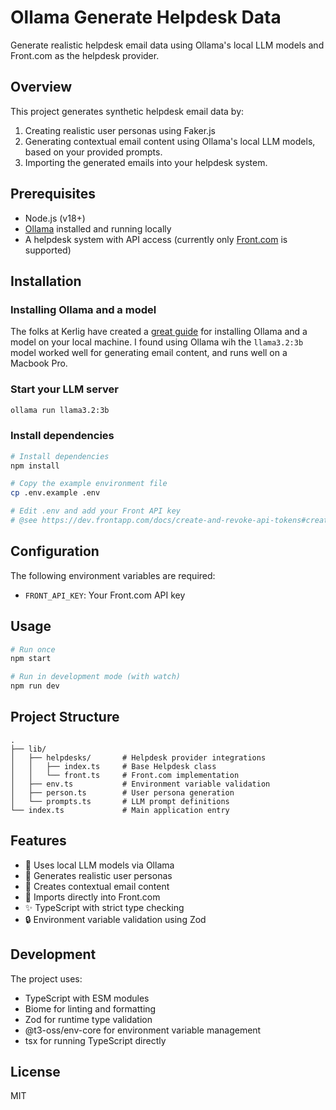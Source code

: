 # Ollama Generate Helpdesk Data

Generate realistic helpdesk email data using Ollama's local LLM models and Front.com as the helpdesk provider.

## Overview

This project generates synthetic helpdesk email data by:
1. Creating realistic user personas using Faker.js
2. Generating contextual email content using Ollama's local LLM models, based on your provided prompts.
3. Importing the generated emails into your helpdesk system.

## Prerequisites

- Node.js (v18+)
- [Ollama](https://ollama.ai) installed and running locally
- A helpdesk system with API access (currently only [Front.com](https://front.com) is supported)

## Installation

### Installing Ollama and a model

The folks at Kerlig have created a [great guide](https://www.kerlig.com/help/ollama/running-local-models) for installing Ollama and a model on your local machine.
I found using Ollama wih the `llama3.2:3b` model worked well for generating email content, and runs well on a Macbook Pro.

### Start your LLM server

```bash
ollama run llama3.2:3b
```

### Install dependencies

```bash
# Install dependencies
npm install

# Copy the example environment file
cp .env.example .env

# Edit .env and add your Front API key
# @see https://dev.frontapp.com/docs/create-and-revoke-api-tokens#create-an-api-token
```

## Configuration

The following environment variables are required:

- `FRONT_API_KEY`: Your Front.com API key

## Usage

```bash
# Run once
npm start

# Run in development mode (with watch)
npm run dev
```

## Project Structure

```
.
├── lib/
│   ├── helpdesks/       # Helpdesk provider integrations
│   │   ├── index.ts     # Base Helpdesk class
│   │   └── front.ts     # Front.com implementation
│   ├── env.ts           # Environment variable validation
│   ├── person.ts        # User persona generation
│   └── prompts.ts       # LLM prompt definitions
└── index.ts             # Main application entry
```

## Features

- 🤖 Uses local LLM models via Ollama
- 👤 Generates realistic user personas
- 📧 Creates contextual email content
- 🔄 Imports directly into Front.com
- ✨ TypeScript with strict type checking
- 🔒 Environment variable validation using Zod

## Development

The project uses:
- TypeScript with ESM modules
- Biome for linting and formatting
- Zod for runtime type validation
- @t3-oss/env-core for environment variable management
- tsx for running TypeScript directly

## License

MIT
